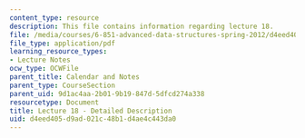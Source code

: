 ```yaml
---
content_type: resource
description: This file contains information regarding lecture 18.
file: /media/courses/6-851-advanced-data-structures-spring-2012/d4eed405d9ad021c48b1d4ae4c443da0_MIT6_851S12_Lecture18.pdf
file_type: application/pdf
learning_resource_types:
- Lecture Notes
ocw_type: OCWFile
parent_title: Calendar and Notes
parent_type: CourseSection
parent_uid: 9d1ac4aa-2b01-9b19-847d-5dfcd274a338
resourcetype: Document
title: Lecture 18 - Detailed Description
uid: d4eed405-d9ad-021c-48b1-d4ae4c443da0
---
```

